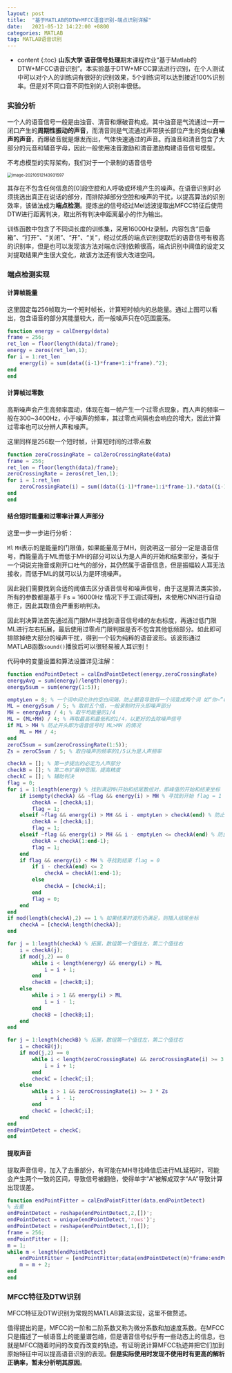 ```yaml
---
layout: post
title:  "基于MATLAB的DTW+MFCC语音识别-端点识别详解"
date:   2021-05-12 14:22:00 +0800
categories: MATLAB
tag: MATLAB语音识别
---
```


* content
{:toc}
**山东大学 语音信号处理**期末课程作业“基于Matlab的DTW+MFCC语音识别”。本实验基于DTW+MFCC算法进行识别，在个人测试中可以对个人的训练词有很好的识别效果，5个训练词可以达到接近100%识别率。但是对不同口音不同性别的人识别率很低。

### 实验分析

一个人的语音信号一般是由浊音、清音和爆破音构成。其中浊音是气流通过一开一闭口产生的**周期性振动的声音**，而清音则是气流通过声带狭长部位产生的类似**白噪声的声音**，而爆破音就是爆发而出，气体快速通过的声音。而浊音和清音包含了大部分的元音和辅音字母，因此一般使用浊音激励和清音激励构建语音信号模型。

不考虑模型的实际架构，我们对于一个录制的语音信号

<img src="https://yumik-xy.oss-cn-qingdao.aliyuncs.com/img/20210515230906.png" alt="image-20210512143931597" style="zoom:67%;" />

其存在不包含任何信息的[0]段空腔和人呼吸或环境产生的噪声。在语音识别时必须挑选出真正在说话的部分，而排除掉部分空腔和噪声的干扰，以提高算法的识别效率，该做法成为**端点检测**。提炼出的信号经过Mel滤波提取出MFCC特征后使用DTW进行距离判决，取出所有判决中距离最小的作为输出。

训练函数中包含了不同词长度的训练集，采用16000Hz录制，内容包含“后备箱”、“打开”、“关闭”、“开”、“关”，经过优质的端点识别提取后的语音信号有极高的识别率，但是也可以发现该方法对端点识别依赖很高，端点识别中阈值的设定又对提取结果产生很大变化，故该方法还有很大改进空间。

### 端点检测实现

#### 计算帧能量

这里固定每256帧取为一个短时帧长，计算短时帧内的总能量。通过上图可以看出，包含语音的部分其能量较大，而一般噪声只在0范围震荡。

```matlab
function energy = calEnergy(data)
frame = 256;
ret_len = floor(length(data)/frame);
energy = zeros(ret_len,1);
for i = 1:ret_len
    energy(i) = sum(data((i-1)*frame+1:i*frame).^2);
end
end
```

#### 计算帧过零数

高斯噪声会产生高频率震动，体现在每一帧产生一个过零点现象，而人声的频率一般在300~3400Hz，小于噪声的频率，其过零点间隔也会响应的增大，因此计算过零率也可以分辨人声和噪声。

这里同样是256取一个短时帧，计算短时间的过零点数

```matlab
function zeroCrossingRate = calZeroCrossingRate(data)
frame = 256;
ret_len = floor(length(data)/frame);
zeroCrossingRate = zeros(ret_len,1);
for i = 1:ret_len
    zeroCrossingRate(i) = sum((data((i-1)*frame+1:i*frame-1).*data((i-1)*frame+2:i*frame))<0);
end
end
```

#### 结合短时能量和过零率计算人声部分

这里一步一步进行分析：

`Ml` `MH`表示的是能量的门限值，如果能量高于MH，则说明这一部分一定是语音信号，而能量高于ML而低于MH的部分可以认为是人声的开始和结束部分，类似于一个词说完拖音或刚开口吐气的部分，其仍然属于语音信息，但是振幅较人耳无法接收，而低于ML的就可以认为是环境噪声。

因此我们需要找到合适的阈值去区分语音信号和噪声信号，由于这是算法类实验，所有的参数都是基于 Fs = 16000Hz 情况下手工调试得到，未使用CNN进行自动修正，因此其取值会严重影响判决。

因此判决算法首先通过高门限MH寻找到语音信号峰的左右标度，再通过低门限ML进行左右拓展，最后使用过零点门限判据是否不包含其他低频部分。如此即可排除掉绝大部分的噪声干扰，得到一个较为纯粹的语音波形。该波形通过MATLAB函数`sound()`播放后可以很轻易被人耳识别！

代码中的变量设置和算法设置详见注解：

```matlab
function endPointDetect = calEndPointDetect(energy,zeroCrossingRate)
energyAvg = sum(energy)/length(energy);
energy5sum = sum(energy(1:5));

emptyLen = 8; % 一个词中间允许的空白间隔，防止颤音导致将一个词变成两个词 如“你~”被分割为“你你”
ML = energy5sum / 5; % 取前五个值，一般录制时开头即噪声部分
MH = energyAvg / 4; % 取平均能量的1/4
ML = (ML+MH) / 4; % 再取最高和最低和的1/4，以更好的去除噪声信号
if ML > MH % 防止开头即为语音信号时 ML>MH 的情况
    ML = MH / 4;
end
zeroC5sum = sum(zeroCrossingRate(1:5));
Zs = zeroC5sum / 5; % 取白噪声的频率的1/5认为是人声频率

checkA = []; % 第一步提出的必定为人声部分
checkB = []; % 第二布扩展伸范围，提高精度
checkC = []; % 辅助判决
flag = 0;
for i = 1:length(energy) % 找到满足MH开始和结尾数组对，即峰值的开始和结束坐标
    if isempty(checkA) && ~flag && energy(i) > MH % 寻找到开始 flag = 1
        checkA = [checkA;i];
        flag = 1;
    elseif ~flag && energy(i) > MH && i - emptyLen > checkA(end) % 防止过度分割
        checkA = [checkA;i];
        flag = 1;
    elseif ~flag && energy(i) > MH && i - emptyLen <= checkA(end) % 防止过度分割
        checkA = checkA(1:end-1);
        flag = 1;
    end
    if flag && energy(i) < MH % 寻找到结束 flag = 0
        if i - checkA(end) <= 2
            checkA = checkA(1:end-1);
        else
            checkA = [checkA;i];
        end
        flag = 0;
    end
end
if mod(length(checkA),2) == 1 % 如果结束时波形仍满足，则插入结尾坐标
    checkA = [checkA;length(checkA)];
end

for j = 1:length(checkA) % 拓展，数组第一个值往左，第二个值往右
    i = checkA(j);
    if mod(j,2) == 0
        while i < length(energy) && energy(i) > ML
            i = i + 1;
        end
        checkB = [checkB;i];
    else
        while i > 1 && energy(i) > ML
            i = i - 1;
        end
        checkB = [checkB;i];
    end
end

for j = 1:length(checkB) % 拓展，数组第一个值往左，第二个值往右
    i = checkB(j);
    if mod(j,2) == 0
        while i < length(zeroCrossingRate) && zeroCrossingRate(i) >= 3 * Zs
            i = i + 1;
        end
        checkC = [checkC;i];
    else
        while i > 1 && zeroCrossingRate(i) >= 3 * Zs
            i = i - 1;
        end
        checkC = [checkC;i];
    end
end
endPointDetect = checkC;
end
```

#### 提取声音

提取声音信号，加入了去重部分，有可能在MH寻找峰值后进行ML延拓时，可能会产生两个一致的区间，导致信号被翻倍，使得单字“A”被解成双字“AA”导致计算出现误差。

```matlab
function endPointFitter = calEndPointFitter(data,endPointDetect)
% 去重
endPointDetect = reshape(endPointDetect,2,[])';
endPointDetect = unique(endPointDetect,'rows')';
endPointDetect = reshape(endPointDetect,1,[]);
frame = 256;
endPointFitter = [];
m = 1;
while m < length(endPointDetect)
    endPointFitter = [endPointFitter;data(endPointDetect(m)*frame:endPointDetect(m+1)*frame)];
    m = m + 2;
end
end
```

### MFCC特征及DTW识别

MFCC特征及DTW识别为常规的MATLAB算法实现，这里不做赘述。

值得提出的是，MFCC的一阶和二阶系数又称为微分系数和加速度系数。在MFCC只是描述了一帧语音上的能量谱包络，但是语音信号似乎有一些动态上的信息，也就是MFCC随着时间的改变而改变的轨迹。有证明说计算MFCC轨迹并把它们加到原始特征中可以提高语音识别的表现。**但是实际使用时发现不使用时有更高的解析正确率，暂未分析明其原因**。